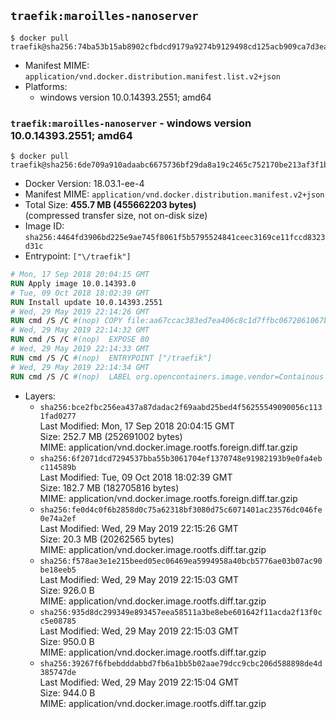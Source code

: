 ## `traefik:maroilles-nanoserver`

```console
$ docker pull traefik@sha256:74ba53b15ab8902cfbdcd9179a9274b9129498cd125acb909ca7d3eaa0b76408
```

-	Manifest MIME: `application/vnd.docker.distribution.manifest.list.v2+json`
-	Platforms:
	-	windows version 10.0.14393.2551; amd64

### `traefik:maroilles-nanoserver` - windows version 10.0.14393.2551; amd64

```console
$ docker pull traefik@sha256:6de709a910adaabc6675736bf29da8a19c2465c752170be213af3f1bfeddcea5
```

-	Docker Version: 18.03.1-ee-4
-	Manifest MIME: `application/vnd.docker.distribution.manifest.v2+json`
-	Total Size: **455.7 MB (455662203 bytes)**  
	(compressed transfer size, not on-disk size)
-	Image ID: `sha256:4464fd3906bd225e9ae745f8061f5b5795524841ceec3169ce11fccd8323d31c`
-	Entrypoint: `["\/traefik"]`

```dockerfile
# Mon, 17 Sep 2018 20:04:15 GMT
RUN Apply image 10.0.14393.0
# Tue, 09 Oct 2018 18:02:39 GMT
RUN Install update 10.0.14393.2551
# Wed, 29 May 2019 22:14:26 GMT
RUN cmd /S /C #(nop) COPY file:aa67ccac383ed7ea406c8c1d7ffbc0672861067b00d6bb66b5fc79cd1fc4abd6 in \traefik.exe 
# Wed, 29 May 2019 22:14:32 GMT
RUN cmd /S /C #(nop)  EXPOSE 80
# Wed, 29 May 2019 22:14:33 GMT
RUN cmd /S /C #(nop)  ENTRYPOINT ["/traefik"]
# Wed, 29 May 2019 22:14:34 GMT
RUN cmd /S /C #(nop)  LABEL org.opencontainers.image.vendor=Containous org.opencontainers.image.url=https://traefik.io org.opencontainers.image.title=Traefik org.opencontainers.image.description=A modern reverse-proxy org.opencontainers.image.version=v1.7.12 org.opencontainers.image.documentation=https://docs.traefik.io
```

-	Layers:
	-	`sha256:bce2fbc256ea437a87dadac2f69aabd25bed4f56255549090056c1131fad0277`  
		Last Modified: Mon, 17 Sep 2018 20:04:15 GMT  
		Size: 252.7 MB (252691002 bytes)  
		MIME: application/vnd.docker.image.rootfs.foreign.diff.tar.gzip
	-	`sha256:6f2071dcd7294537bba55b3061704ef1370748e91982193b9e0fa4ebc114589b`  
		Last Modified: Tue, 09 Oct 2018 18:02:39 GMT  
		Size: 182.7 MB (182705816 bytes)  
		MIME: application/vnd.docker.image.rootfs.foreign.diff.tar.gzip
	-	`sha256:fe0d4c0f6b2858d0c75a62318bf3080d75c6071401ac23576dc046fe0e74a2ef`  
		Last Modified: Wed, 29 May 2019 22:15:26 GMT  
		Size: 20.3 MB (20262565 bytes)  
		MIME: application/vnd.docker.image.rootfs.diff.tar.gzip
	-	`sha256:f578ae3e1e215beed05ec06469ea5994958a40bcb5776ae03b07ac90be18eeb5`  
		Last Modified: Wed, 29 May 2019 22:15:03 GMT  
		Size: 926.0 B  
		MIME: application/vnd.docker.image.rootfs.diff.tar.gzip
	-	`sha256:935d8dc299349e893457eea58511a3be8ebe601642f11acda2f13f0cc5e08785`  
		Last Modified: Wed, 29 May 2019 22:15:03 GMT  
		Size: 950.0 B  
		MIME: application/vnd.docker.image.rootfs.diff.tar.gzip
	-	`sha256:39267f6fbebdddabbd7fb6a1bb5b02aae79dcc9cbc206d588898de4d385747de`  
		Last Modified: Wed, 29 May 2019 22:15:04 GMT  
		Size: 944.0 B  
		MIME: application/vnd.docker.image.rootfs.diff.tar.gzip
